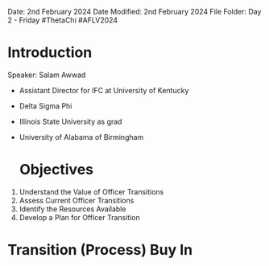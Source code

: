 Date: 2nd February 2024
Date Modified: 2nd February 2024
File Folder: Day 2 - Friday
#ThetaChi #AFLV2024

# Introduction

Speaker: Salam Awwad
- Assistant Director for IFC at University of Kentucky
- Delta Sigma Phi
- Illinois State University as grad
- University of Alabama of Birmingham
  
  # Objectives

1. Understand the Value of Officer Transitions
2. Assess Current Officer Transitions
3. Identify the Resources Available
4. Develop a Plan for Officer Transition

# Transition (Process) Buy In

